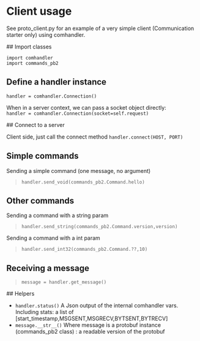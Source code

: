 # Client usage

See proto_client.py for an example of a very simple client (Communication starter only) using comhandler.  

## Import classes
```
import comhandler
import commands_pb2
```

## Define a handler instance

`handler = comhandler.Connection()`

When in a server context, we can pass a socket object directly:  
`handler = comhandler.Connection(socket=self.request)`

## Connect to a server

Client side, just call the connect method
`handler.connect(HOST, PORT)`

## Simple commands

Sending a simple command (one message, no argument)

> `handler.send_void(commands_pb2.Command.hello)`

## Other commands

Sending a command with a string param

> `handler.send_string(commands_pb2.Command.version,version)`

Sending a command with a int param

> `handler.send_int32(commands_pb2.Command.??,10)`


## Receiving a message

> `message = handler.get_message()`

## Helpers

- `handler.status()` A Json output of the internal comhandler vars. Including stats: a list of [start_timestamp,MSGSENT,MSGRECV,BYTSENT,BYTRECV]
- `message.__str__()` Where message is a protobuf instance (commands_pb2 class) : a readable version of the protobuf
